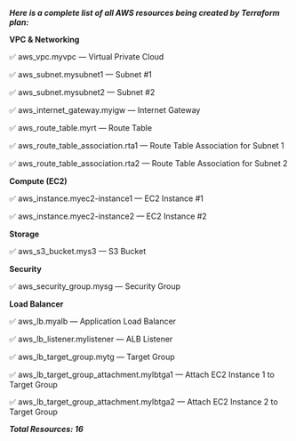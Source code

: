 ***Here is a complete list of all AWS resources being created by Terraform plan:***

**VPC & Networking**

✅ aws_vpc.myvpc — Virtual Private Cloud

✅ aws_subnet.mysubnet1 — Subnet #1

✅ aws_subnet.mysubnet2 — Subnet #2

✅ aws_internet_gateway.myigw — Internet Gateway

✅ aws_route_table.myrt — Route Table

✅ aws_route_table_association.rta1 — Route Table Association for Subnet 1

✅ aws_route_table_association.rta2 — Route Table Association for Subnet 2


**Compute (EC2)**

✅ aws_instance.myec2-instance1 — EC2 Instance #1

✅ aws_instance.myec2-instance2 — EC2 Instance #2


**Storage**

✅ aws_s3_bucket.mys3 — S3 Bucket


**Security**

✅ aws_security_group.mysg — Security Group


**Load Balancer**

✅ aws_lb.myalb — Application Load Balancer

✅ aws_lb_listener.mylistener — ALB Listener

✅ aws_lb_target_group.mytg — Target Group

✅ aws_lb_target_group_attachment.mylbtga1 — Attach EC2 Instance 1 to Target Group

✅ aws_lb_target_group_attachment.mylbtga2 — Attach EC2 Instance 2 to Target Group

***Total Resources: 16***

